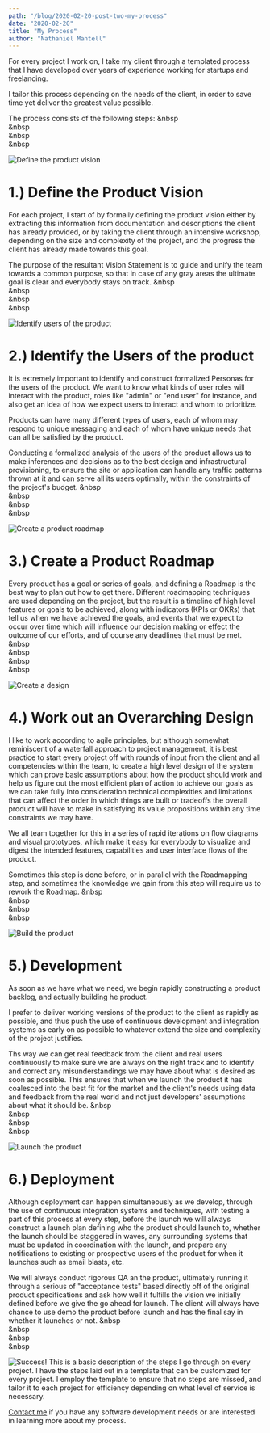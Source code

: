 ```yaml
---
path: "/blog/2020-02-20-post-two-my-process"
date: "2020-02-20"
title: "My Process"
author: "Nathaniel Mantell"
---
```


For every project I work on, I take my client through a templated process that I have developed over years of experience working for startups and freelancing.

I tailor this process depending on the needs of the client, in order to save time yet deliver the greatest value possible.

The process consists of the following steps:
&nbsp  
&nbsp  
&nbsp  
&nbsp  

![Define the product vision](./vision.jpg)

# 1.) Define the Product Vision

For each project, I start of by formally defining the product vision either by extracting this information from documentation and descriptions the client has already provided, or by taking the client through an intensive workshop, depending on the size and complexity of the project, and the progress the client has already made towards this goal.

The purpose of the resultant Vision Statement is to guide and unify the team towards a common purpose, so that in case of any gray areas the ultimate goal is clear and everybody stays on track.
&nbsp  
&nbsp  
&nbsp  
&nbsp  

![Identify users of the product](./diverse-group-silhouette.jpg)

# 2.) Identify the Users of the product

It is extremely important to identify and construct formalized Personas for the users of the product. We want to know what kinds of user roles will interact with the product, roles like "admin" or "end user" for instance, and also get an idea of how we expect users to interact and whom to prioritize.

Products can have many different types of users, each of whom may respond to unique messaging and each of whom have unique needs that can all be satisfied by the product.

Conducting a formalized analysis of the users of the product allows us to make inferences and decisions as to the best design and infrastructural provisioning, to ensure the site or application can handle any traffic patterns thrown at it and can serve all its users optimally, within the constraints of the project's budget.
&nbsp  
&nbsp  
&nbsp  
&nbsp  

![Create a product roadmap](./roadmap.jpg)

# 3.) Create a Product Roadmap

Every product has a goal or series of goals, and defining a Roadmap is the best way to plan out how to get there. Different roadmapping techniques are used depending on the project, but the result is a timeline of high level features or goals to be achieved, along with indicators (KPIs or OKRs) that tell us when we have achieved the goals, and events that we expect to occur over time which will influence our decision making or effect the outcome of our efforts, and of course any deadlines that must be met.
&nbsp  
&nbsp  
&nbsp  
&nbsp  

![Create a design](./blueprint.jpg)

# 4.) Work out an Overarching Design

I like to work according to agile principles, but although somewhat reminiscent of a waterfall approach to project management, it is best practice to start every project off with rounds of input from the client and all competencies within the team, to create a high level design of the system which can prove basic assumptions about how the product should work and help us figure out the most efficient plan of action to achieve our goals as we can take fully into consideration technical complexities and limitations that can affect the order in which things are built or tradeoffs the overall product will have to make in satisfying its value propositions within any time constraints we may have.

We all team together for this in a series of rapid iterations on flow diagrams and visual prototypes, which make it easy for everybody to visualize and digest the intended features, capabilities and user interface flows of the product.

Sometimes this step is done before, or in parallel with the Roadmapping step, and sometimes the knowledge we gain from this step will require us to rework the Roadmap.
&nbsp  
&nbsp  
&nbsp  
&nbsp  

![Build the product](./developing.jpg)

# 5.) Development

As soon as we have what we need, we begin rapidly constructing a product backlog, and actually building he product.

I prefer to deliver working versions of the product to the client as rapidly as possible, and thus push the use of continuous development and integration systems as early on as possible to whatever extend the size and complexity of the project justifies.

Ths way we can get real feedback from the client and real users continuously to make sure we are always on the right track and to identify and correct any misunderstandings we may have about what is desired as soon as possible. This ensures that when we launch the product it has coalesced into the best fit for the market and the client's needs using data and feedback from the real world and not just developers' assumptions about what it should be.
&nbsp  
&nbsp  
&nbsp  
&nbsp  

![Launch the product](./rocket-launch.jpg)

# 6.) Deployment

Although deployment can happen simultaneously as we develop, through the use of continuous integration systems and techniques, with testing a part of this process at every step, before the launch we will always construct a launch plan defining who the product should launch to, whether the launch should be staggered in waves, any surrounding systems that must be updated in coordination with the launch, and prepare any notifications to existing or prospective users of the product for when it launches such as email blasts, etc.

We will always conduct rigorous QA an the product, ultimately running it through a serious of "acceptance tests" based directly off of the original product specifications and ask how well it fulfills the vision we initially defined before we give the go ahead for launch. The client will always have chance to use demo the product before launch and has the final say in whether it launches or not.
&nbsp  
&nbsp  
&nbsp  
&nbsp  

![Success!](./jump-success.jpg)
This is a basic description of the steps I go through on every project. I have the steps laid out in a template that can be customized for every project. I employ the template to ensure that no steps are missed, and tailor it to each project for efficiency depending on what level of service is necessary.

[Contact me](/contact/) if you have any software development needs or are interested in learning more about my process.
